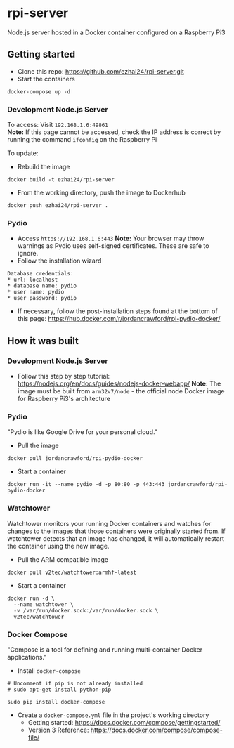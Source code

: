 # rpi-server
Node.js server hosted in a Docker container configured on a Raspberry Pi3

## Getting started
* Clone this repo: https://github.com/ezhai24/rpi-server.git
* Start the containers
```
docker-compose up -d
```

### Development Node.js Server
To access: Visit `192.168.1.6:49861`  
**Note:** If this page cannot be accessed, check the IP address is correct by running the command `ifconfig` on the Raspberry Pi

To update:
* Rebuild the image
```
docker build -t ezhai24/rpi-server
```
* From the working directory, push the image to Dockerhub
```
docker push ezhai24/rpi-server .
```

### Pydio
* Access `https://192.168.1.6:443`
**Note:** Your browser may throw warnings as Pydio uses self-signed certificates. These are safe to ignore.
* Follow the installation wizard
```
Database credentials:
* url: localhost
* database name: pydio
* user name: pydio
* user password: pydio
```
* If necessary, follow the post-installation steps found at the bottom of this page: https://hub.docker.com/r/jordancrawford/rpi-pydio-docker/

## How it was built
### Development Node.js Server
* Follow this step by step tutorial: https://nodejs.org/en/docs/guides/nodejs-docker-webapp/
**Note:** The image must be built from `arm32v7/node` - the official node Docker image for Raspberry Pi3's architecture  

### Pydio
"Pydio is like Google Drive for your personal cloud."
* Pull the image
```
docker pull jordancrawford/rpi-pydio-docker
```
* Start a container
```
docker run -it --name pydio -d -p 80:80 -p 443:443 jordancrawford/rpi-pydio-docker
```

### Watchtower
Watchtower monitors your running Docker containers and watches for changes to the images that those containers were originally started from. If watchtower detects that an image has changed, it will automatically restart the container using the new image.
* Pull the ARM compatible image
```
docker pull v2tec/watchtower:armhf-latest
```
* Start a container
```
docker run -d \
  --name watchtower \
  -v /var/run/docker.sock:/var/run/docker.sock \
  v2tec/watchtower
```

### Docker Compose
"Compose is a tool for defining and running multi-container Docker applications."
* Install `docker-compose`
```
# Uncomment if pip is not already installed
# sudo apt-get install python-pip

sudo pip install docker-compose
```
* Create a `docker-compose.yml` file in the project's working directory
  * Getting started: https://docs.docker.com/compose/gettingstarted/
  * Version 3 Reference: https://docs.docker.com/compose/compose-file/
